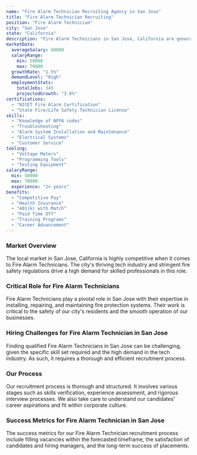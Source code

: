 ```yaml
---
name: "Fire Alarm Technician Recruiting Agency in San Jose"
title: "Fire Alarm Technician Recruiting"
position: "Fire Alarm Technician"
city: "San Jose"
state: "California"
description: "Fire Alarm Technicians in San Jose, California are generally responsible for the installation, maintenance, and repair of fire alarm systems."
marketData:
  averageSalary: 60000
  salaryRange:
    min: 50000
    max: 70000
  growthRate: "1.5%"
  demandLevel: "High"
  employmentStats:
    totalJobs: 345
    projectedGrowth: "3.6%"
certifications:
  - "NICET Fire Alarm Certification"
  - "State Fire/Life Safety Technician License"
skills:
  - "Knowledge of NFPA codes"
  - "Troubleshooting"
  - "Alarm System Installation and Maintenance"
  - "Electrical Systems"
  - "Customer Service"
tooling:
  - "Voltage Meters"
  - "Programming Tools"
  - "Testing Equipment"
salaryRange:
  min: 50000
  max: 70000
  experience: "2+ years"
benefits:
  - "Competitive Pay"
  - "Health Insurance"
  - "401(k) with Match"
  - "Paid Time Off"
  - "Training Programs"
  - "Career Advancement"
---
```


### Market Overview
The local market in San Jose, California is highly competitive when it comes to Fire Alarm Technicians. The city's thriving tech industry and stringent fire safety regulations drive a high demand for skilled professionals in this role.

### Critical Role for Fire Alarm Technicians
Fire Alarm Technicians play a pivotal role in San Jose with their expertise in installing, repairing, and maintaining fire protection systems. Their work is critical to the safety of our city's residents and the smooth operation of our businesses.

### Hiring Challenges for Fire Alarm Technician in San Jose
Finding qualified Fire Alarm Technicians in San Jose can be challenging, given the specific skill set required and the high demand in the tech industry. As such, it requires a thorough and efficient recruitment process.

### Our Process
Our recruitment process is thorough and structured. It involves various stages such as skills verification, experience assessment, and rigorous interview processes. We also take care to understand our candidates' career aspirations and fit within corporate culture.

### Success Metrics for Fire Alarm Technician in San Jose
The success metrics for our Fire Alarm Technician recruitment process include filling vacancies within the forecasted timeframe, the satisfaction of candidates and hiring managers, and the long-term success of placements.
